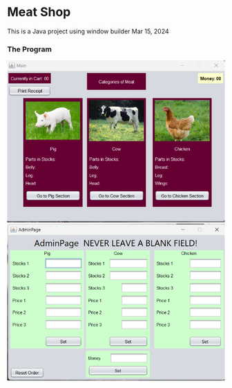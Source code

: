 # Meat Shop

This is a Java project using window builder Mar 15, 2024

<h3>The Program</h3>

![User](src/images/Sample_User.png)
![Admin](src/images/Sample_Admin.png)
